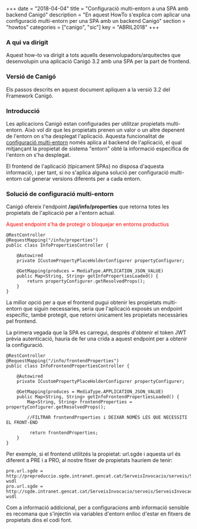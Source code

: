 +++
date = "2018-04-04"
title = "Configuració multi-entorn a una SPA amb backend Canigó"
description = "En aquest HowTo s'explica com aplicar una configuració multi-entorn per una SPA amb un backend Canigó"
section = "howtos"
categories = ["canigo", "sic"]
key = "ABRIL2018"
+++

### A qui va dirigit

Aquest how-to va dirigit a tots aquells desenvolupadors/arquitectes que desenvolupin una aplicació Canigó 3.2 amb una SPA per la part de frontend.

### Versió de Canigó

Els passos descrits en aquest document apliquen a la versió 3.2 del Framework Canigó.

### Introducció

Les aplicacions Canigó estan configurades per utilitzar propietats multi-entorn. Això vol dir que les propietats prenen un valor o un altre depenent de l'entorn on s'ha desplegat l'aplicació.
Aquesta funcionalitat de [configuració multi-entorn](/canigo-documentacio-versions-3x-core/modul-configuracio/) només aplica al backend de l'aplicació, el qual mitjançant la propietat de sistema "entorn" obté la informació específica de l'entorn on s'ha desplegat.

El frontend de l'aplicació (típicament SPAs) no disposa d'aquesta informació, i per tant, si no s'aplica alguna solució per configuració multi-entorn cal generar versions diferents per a cada entorn.

### Solució de configuració multi-entorn 

Canigó ofereix l'endpoint **/api/info/properties** que retorna totes les propietats de l'aplicació per a l'entorn actual. 

<span style="color:red">Aquest endpoint s'ha de protegir o bloquejar en entorns productius</style>

	@RestController
	@RequestMapping("/info/properties")
	public class InfoPropertiesController {

		@Autowired
		private ICustomPropertyPlaceHolderConfigurer propertyConfigurer;

		@GetMapping(produces = MediaType.APPLICATION_JSON_VALUE)
		public Map<String, String> getInfoPropertiesLoaded() {
			return propertyConfigurer.getResolvedProps();
		}
	}

La millor opció per a que el frontend pugui obtenir les propietats multi-entorn que siguin necessaries, seria que l'aplicació exposés un endpoint específic, també protegit, que retorni únicament les propietats necessàries pel frontend.

La primera vegada que la SPA es carregui, després d'obtenir el token JWT prèvia autenticació, hauria de fer una crida a aquest endpoint per a obtenir la configuració.

	@RestController
	@RequestMapping("/info/frontendProperties")
	public class InfoFrontendPropertiesController {

		@Autowired
		private ICustomPropertyPlaceHolderConfigurer propertyConfigurer;

		@GetMapping(produces = MediaType.APPLICATION_JSON_VALUE)
		public Map<String, String> getInfoFrontendPropertiesLoaded() {
			Map<String, String> frontendProperties = propertyConfigurer.getResolvedProps();

			//FILTRAR frontendProperties i DEIXAR NOMÉS LES QUE NECESSITI EL FRONT-END

			 return frontendProperties;
		}
	}
	
Per exemple, si el frontend utilitzés la propietat: url.sgde i aquesta url és diferent a PRE i a PRO, al nostre fitxer de propietats hauríem de tenir:

	pre.url.sgde = http://preproduccio.sgde.intranet.gencat.cat/ServeisInvocacio/serveis/ServeisInvocacioV2?wsdl
	pro.url.sgde = http://sgde.intranet.gencat.cat/ServeisInvocacio/serveis/ServeisInvocacioV2?wsdl
	
Com a informació addicional, per a configuracions amb informació sensible es recomana que s'injectin via variables d'entorn enlloc d'estar en fitxers de propietats dins el codi font.

